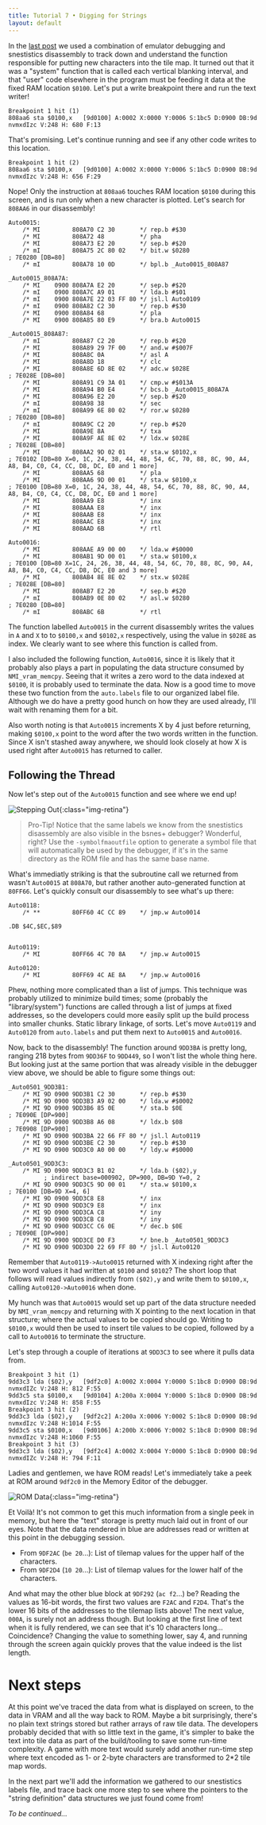 ```yaml
---
title: Tutorial 7 • Digging for Strings
layout: default
---
```

In the [last post](tutorial-re1) we used a combination of emulator debugging and snestistics disassembly to track down and understand the function responsible for putting new characters into the tile map. It turned out that it was a "system" function that is called each vertical blanking interval, and that "user" code elsewhere in the program must be feeding it data at the fixed RAM location `$0100`. Let's put a write breakpoint there and run the text writer! 

```
Breakpoint 1 hit (1)
808aa6 sta $0100,x   [9d0100] A:0002 X:0000 Y:0006 S:1bc5 D:0900 DB:9d nvmxdIzc V:248 H: 680 F:13
```

That's promising. Let's continue running and see if any other code writes to this location.

```
Breakpoint 1 hit (2)
808aa6 sta $0100,x   [9d0100] A:0002 X:0000 Y:0006 S:1bc5 D:0900 DB:9d nvmxdIzc V:248 H: 656 F:29
```

Nope! Only the instruction at `808aa6` touches RAM location `$0100` during this screen, and is run only when a new character is plotted. Let's search for `808AA6` in our disassembly!

```
Auto0015:
    /* MI         808A70 C2 30       */ rep.b #$30
    /* MI         808A72 48          */ pha
    /* MI         808A73 E2 20       */ sep.b #$20
    /* mI         808A75 2C 80 02    */ bit.w $0280                     ; 7E0280 [DB=80]
    /* mI         808A78 10 0D       */ bpl.b _Auto0015_808A87

_Auto0015_808A7A:
    /* MI    0900 808A7A E2 20       */ sep.b #$20
    /* mI    0900 808A7C A9 01       */ lda.b #$01
    /* mI    0900 808A7E 22 03 FF 80 */ jsl.l Auto0109
    /* mI    0900 808A82 C2 30       */ rep.b #$30
    /* MI    0900 808A84 68          */ pla
    /* MI    0900 808A85 80 E9       */ bra.b Auto0015

_Auto0015_808A87:
    /* mI         808A87 C2 20       */ rep.b #$20
    /* MI         808A89 29 7F 00    */ and.w #$007F
    /* MI         808A8C 0A          */ asl A
    /* MI         808A8D 18          */ clc
    /* MI         808A8E 6D 8E 02    */ adc.w $028E                     ; 7E028E [DB=80]
    /* MI         808A91 C9 3A 01    */ cmp.w #$013A
    /* MI         808A94 B0 E4       */ bcs.b _Auto0015_808A7A
    /* MI         808A96 E2 20       */ sep.b #$20
    /* mI         808A98 38          */ sec
    /* mI         808A99 6E 80 02    */ ror.w $0280                     ; 7E0280 [DB=80]
    /* mI         808A9C C2 20       */ rep.b #$20
    /* MI         808A9E 8A          */ txa
    /* MI         808A9F AE 8E 02    */ ldx.w $028E                     ; 7E028E [DB=80]
    /* MI         808AA2 9D 02 01    */ sta.w $0102,x                   ; 7E0102 [DB=80 X=0, 1C, 24, 38, 44, 48, 54, 6C, 70, 88, 8C, 90, A4, A8, B4, C0, C4, CC, D8, DC, E0 and 1 more]
    /* MI         808AA5 68          */ pla
    /* MI         808AA6 9D 00 01    */ sta.w $0100,x                   ; 7E0100 [DB=80 X=0, 1C, 24, 38, 44, 48, 54, 6C, 70, 88, 8C, 90, A4, A8, B4, C0, C4, CC, D8, DC, E0 and 1 more]
    /* MI         808AA9 E8          */ inx
    /* MI         808AAA E8          */ inx
    /* MI         808AAB E8          */ inx
    /* MI         808AAC E8          */ inx
    /* MI         808AAD 6B          */ rtl

Auto0016:
    /* MI         808AAE A9 00 00    */ lda.w #$0000
    /* MI         808AB1 9D 00 01    */ sta.w $0100,x                   ; 7E0100 [DB=80 X=1C, 24, 26, 38, 44, 48, 54, 6C, 70, 88, 8C, 90, A4, A8, B4, C0, C4, CC, D8, DC, E0 and 3 more]
    /* MI         808AB4 8E 8E 02    */ stx.w $028E                     ; 7E028E [DB=80]
    /* MI         808AB7 E2 20       */ sep.b #$20
    /* mI         808AB9 0E 80 02    */ asl.w $0280                     ; 7E0280 [DB=80]
    /* mI         808ABC 6B          */ rtl
```

The function labelled `Auto0015` in the current disassembly writes the values in `A` and `X` to to `$0100,x` and `$0102,x` respectively, using the value in `$028E` as index. We clearly want to see where this function is called from.

I also included the following function, `Auto0016`, since it is likely that it probably also plays a part in populating the data structure consumed by `NMI_vram_memcpy`. Seeing that it writes a zero word to the data indexed at `$0100`, it is probably used to terminate the data. Now is a good time to move these two function from the `auto.labels` file to our organized label file. Although we do have a pretty good hunch on how they are used already, I'll wait with renaming them for a bit.

Also worth noting is that `Auto0015` increments X by 4 just before returning, making `$0100,x` point to the word after the two words written in the function. Since X isn't stashed away anywhere, we should look closely at how X is used right after `Auto0015` has returned to caller.

Following the Thread
--------------------
Now let's step out of the `Auto0015` function and see where we end up!

![Stepping Out](/images/tutorial-re2/stepping_out.png){:class="img-retina"}
> Pro-Tip! Notice that the same labels we know from the snestistics disassembly are also visible in the bsnes+ debugger? Wonderful, right? Use the `-symbolfmaoutfile` option to generate a symbol file that will automatically be used by the debugger, if it's in the same directory as the ROM file and has the same base name.

What's immediatly striking is that the subroutine call we returned from wasn't `Auto0015` at `808A70`, but rather another auto-generated function at `80FF66`. Let's quickly consult our disassembly to see what's up there:

```
Auto0118:
    /* **         80FF60 4C CC 89    */ jmp.w Auto0014

.DB $4C,$EC,$89


Auto0119:
    /* MI         80FF66 4C 70 8A    */ jmp.w Auto0015

Auto0120:
    /* MI         80FF69 4C AE 8A    */ jmp.w Auto0016
```

Phew, nothing more complicated than a list of jumps. This technique was probably utilized to minimize build times; some (probably the "library/system") functions are called through a list of jumps at fixed addresses, so the developers could more easily split up the build process into smaller chunks. Static library linkage, of sorts. Let's move `Auto0119` and `Auto0120`  from `auto.labels` and put them next to `Auto0015` and `Auto0016`.

Now, back to the disassembly! The function around `9DD3BA` is pretty long, ranging 218 bytes from `9DD36F` to `9DD449`, so I won't list the whole thing here. But looking just at the same portion that was already visible in the debugger view above, we should be able to figure some things out:

```
_Auto0501_9DD3B1:
    /* MI 9D 0900 9DD3B1 C2 30       */ rep.b #$30
    /* MI 9D 0900 9DD3B3 A9 02 00    */ lda.w #$0002
    /* MI 9D 0900 9DD3B6 85 0E       */ sta.b $0E                       ; 7E090E [DP=900]
    /* MI 9D 0900 9DD3B8 A6 08       */ ldx.b $08                       ; 7E0908 [DP=900]
    /* MI 9D 0900 9DD3BA 22 66 FF 80 */ jsl.l Auto0119
    /* MI 9D 0900 9DD3BE C2 30       */ rep.b #$30
    /* MI 9D 0900 9DD3C0 A0 00 00    */ ldy.w #$0000

_Auto0501_9DD3C3:
    /* MI 9D 0900 9DD3C3 B1 02       */ lda.b ($02),y
          ; indirect base=000902, DP=900, DB=9D Y=0, 2
    /* MI 9D 0900 9DD3C5 9D 00 01    */ sta.w $0100,x                   ; 7E0100 [DB=9D X=4, 6]
    /* MI 9D 0900 9DD3C8 E8          */ inx
    /* MI 9D 0900 9DD3C9 E8          */ inx
    /* MI 9D 0900 9DD3CA C8          */ iny
    /* MI 9D 0900 9DD3CB C8          */ iny
    /* MI 9D 0900 9DD3CC C6 0E       */ dec.b $0E                       ; 7E090E [DP=900]
    /* MI 9D 0900 9DD3CE D0 F3       */ bne.b _Auto0501_9DD3C3
    /* MI 9D 0900 9DD3D0 22 69 FF 80 */ jsl.l Auto0120
```

Remember that `Auto0119->Auto0015` returned with X indexing right after the two word values it had written at `$0100` and `$0102`? The short loop that follows will read values indirectly from `($02),y` and write them to `$0100,x`, calling `Auto0120->Auto0016` when done.

My hunch was that `Auto0015` would set up part of the data structure needed by `NMI_vram_memcpy` and returning with X pointing to the next location in that structure; where the actual values to be copied should go. Writing to `$0100,x` would then be used to insert tile values to be copied, followed by a call to `Auto0016` to terminate the structure. 

Let's step through a couple of iterations at `9DD3C3` to see where it pulls data from.

```
Breakpoint 3 hit (1)
9dd3c3 lda ($02),y   [9df2c0] A:0002 X:0004 Y:0000 S:1bc8 D:0900 DB:9d nvmxdIZc V:248 H: 812 F:55
9dd3c5 sta $0100,x   [9d0104] A:200a X:0004 Y:0000 S:1bc8 D:0900 DB:9d nvmxdIzc V:248 H: 858 F:55
Breakpoint 3 hit (2)
9dd3c3 lda ($02),y   [9df2c2] A:200a X:0006 Y:0002 S:1bc8 D:0900 DB:9d nvmxdIzc V:248 H:1014 F:55
9dd3c5 sta $0100,x   [9d0106] A:200b X:0006 Y:0002 S:1bc8 D:0900 DB:9d nvmxdIzc V:248 H:1060 F:55
Breakpoint 3 hit (3)
9dd3c3 lda ($02),y   [9df2c4] A:0002 X:0004 Y:0000 S:1bc8 D:0900 DB:9d nvmxdIZc V:248 H: 794 F:11
```

Ladies and gentlemen, we have ROM reads! Let's immediately take a peek at ROM around `9df2c0` in the Memory Editor of the debugger.

![ROM Data](/images/tutorial-re2/rom_data.png){:class="img-retina"}

Et Voilà! It's not common to get this much information from a single peek in memory, but here the "text" storage is pretty much laid out in front of our eyes. Note that the data rendered in blue are addresses read or written at this point in the debugging session.

- From `9DF2AC` (`be 20`...): List of tilemap values for the upper half of the characters.
- From `9DF2D4` (`10 20`...): List of tilemap values for the lower half of the characters.

And what may the other blue block at `9DF292` (`ac f2`...) be? Reading the values as 16-bit words, the first two values are `F2AC` and `F2D4`. That's the lower 16 bits of the addresses to the tilemap lists above! The next value, `000A`, is surely not an address though. But looking at the first line of text when it is fully rendered, we can see that it's 10 characters long... Coincidence? Changing the value to something lower, say 4, and running through the screen again quickly proves that the value indeed is the list length.

Next steps
==========
At this point we've traced the data from what is displayed on screen, to the data in VRAM and all the way back to ROM. Maybe a bit surprisingly, there's no plain text strings stored but rather arrays of raw tile data. The developers probably decided that with so little text in the game, it's simpler to bake the text into tile data as part of the build/tooling to save some run-time complexity. A game with more text would surely add another run-time step where text encoded as 1- or 2-byte characters are transformed to 2*2 tile map words.

In the next part we'll add the information we gathered to our snestistics labels file, and trace back one more step to see where the pointers to the "string definition" data structures we just found come from!

*To be continued...*
